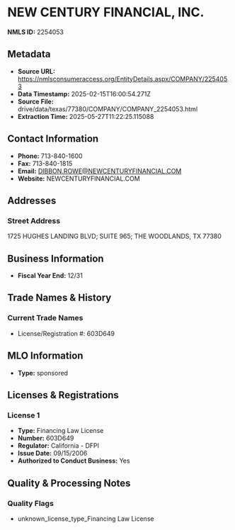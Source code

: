 # NEW CENTURY FINANCIAL, INC.

**NMLS ID:** 2254053

## Metadata
- **Source URL:** https://nmlsconsumeraccess.org/EntityDetails.aspx/COMPANY/2254053
- **Data Timestamp:** 2025-02-15T16:00:54.271Z
- **Source File:** drive/data/texas/77380/COMPANY/COMPANY_2254053.html
- **Extraction Time:** 2025-05-27T11:22:25.115088

## Contact Information
- **Phone:** 713-840-1600
- **Fax:** 713-840-1815
- **Email:** DIBBON.ROWE@NEWCENTURYFINANCIAL.COM
- **Website:** NEWCENTURYFINANCIAL.COM

## Addresses
### Street Address
1725 HUGHES LANDING BLVD; SUITE 965; THE WOODLANDS, TX 77380

## Business Information
- **Fiscal Year End:** 12/31

## Trade Names & History
### Current Trade Names
- License/Registration #: 603D649

## MLO Information
- **Type:** sponsored

## Licenses & Registrations

### License 1
- **Type:** Financing Law License
- **Number:** 603D649
- **Regulator:** California - DFPI
- **Issue Date:** 09/15/2006
- **Authorized to Conduct Business:** Yes

## Quality & Processing Notes
### Quality Flags
- unknown_license_type_Financing Law License
